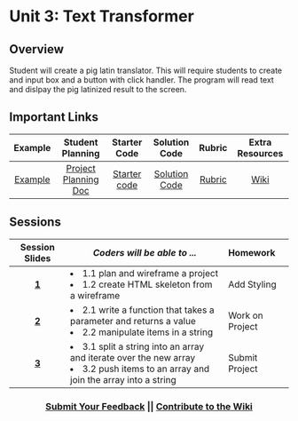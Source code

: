 # Unit 3: Text Transformer


## Overview
Student will create a pig latin translator. This will require students to create and input box and a button with click handler. The program will read text and dislpay the pig latinized result to the screen.

## Important Links
| Example | Student Planning |  Starter Code | Solution Code  | Rubric | Extra Resources |
|:-------:|:-------:|:-------:|:-------:|:-------:|:-------:|
|[Example](https://scriptedcurriculum.github.io/advanced_piglatinizer_solution/)|[Project Planning Doc](https://docs.google.com/document/d/1gINwUa2YyBhAvlKkdAlfm9gJxnnkbiTPE1QV_O_PmJc/edit)|[Starter code](https://github.com/ScriptEdcurriculum/advanced_piglatinizer_startercode)|[Solution Code](https://github.com/ScriptEdcurriculum/advanced_piglatinizer_solution)|[Rubric](https://drive.google.com/open?id=13vHr_fpuyip958JHw2eYt8P7UQsGz9-crCHPZKyNVf4)|[Wiki](https://github.com/ScriptEdcurriculum/curriculum17-18/wiki/2.-Advanced#unit-3-pig-latinizer)|

## Sessions 
|Session Slides|*Coders will be able to ...*|Homework|
|:-------:|-------|:-------|
|[**1**](https://docs.google.com/presentation/d/10b7CX4ch5s2h4x0GtSGvxmGLD400Edqr8e2YN3bWalE/edit#slide=id.g1e220fa94a_0_26)|<li> 1.1 plan and wireframe a project</li> <li>1.2 create HTML skeleton from a wireframe</li>|Add Styling|
|[**2**](https://docs.google.com/presentation/d/10b7CX4ch5s2h4x0GtSGvxmGLD400Edqr8e2YN3bWalE/edit#slide=id.g234cb1660e_2_4)|<li>2.1 write a function that takes a parameter and returns a value</li> <li> 2.2 manipulate items in a string</li> |Work on Project|
|[**3**](https://docs.google.com/presentation/d/10b7CX4ch5s2h4x0GtSGvxmGLD400Edqr8e2YN3bWalE/edit#slide=id.g234cb1660e_2_12)|<li> 3.1 split a string into an array and iterate over the new array</li> <li> 3.2 push items to an array and join the array into a string</li> |Submit Project|

<h3 align="center"><a href="https://docs.google.com/forms/d/e/1FAIpQLSdmoYjRk6tqJHI5Y1ELjOZ7tiYj58dmoIBEeUaXK5ciIdljIg/viewform">Submit Your Feedback</a> || <a href="https://github.com/ScriptEdcurriculum/curriculum17-18/wiki/2.-Advanced#unit-3-pig-latinizer">Contribute to the Wiki</a></h3>
